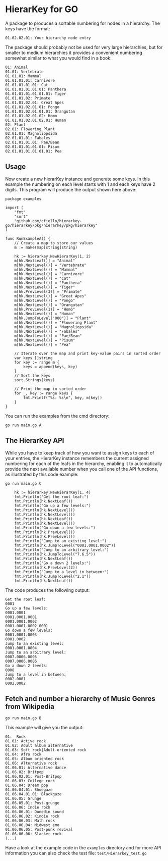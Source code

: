 # HierarKey for GO

A package to produces a sortable numbering for nodes in a hierarchy. The keys have the format:

```01.02.02.01: Your hierarchy node entry```

The package should probably not be used for very large hierarchies, but for smaller to medium hierarchies it provides a convenient numbering somewhat similar to what you would find in a book:
```
01: Animal
01.01: Vertebrate
01.01.01: Mammal
01.01.01.01: Carnivore
01.01.01.01.01: Cat
01.01.01.01.01.01: Panthera
01.01.01.01.01.01.01: Tiger
01.01.01.02: Primate
01.01.01.02.01: Great Apes
01.01.01.02.01.01: Pongo
01.01.01.02.01.01.01: Orangutan
01.01.01.02.01.02: Homo
01.01.01.02.01.02.01: Human
02: Plant
02.01: Flowering Plant
02.01.01: Magnoliopsida
02.01.01.01: Fabales
02.01.01.01.01: Pae/Bean
02.01.01.01.01.01: Pisum
02.01.01.01.01.01.01: Pea
```

## Usage 

Now create a new hierarKey instance and generate some keys. In this example the numbering on each level starts with 1 and each keys have 2 digits. This program will produce the output shown here above:

```
package examples

import (
	"fmt"
	"sort"
	"github.com/cfjello/hierarkey-go/hierarkey/pkg/hierarkey/pkg/hierarkey"
)

func RunExampleA() {
	// Create a map to store our values
	m := make(map[string]string)

	hk := hierarkey.NewHierarKey(1, 2)
	m[hk.NextLeaf()] = "Animal"
	m[hk.NextLevel()] = "Vertebrate"
	m[hk.NextLevel()] = "Mammal"
	m[hk.NextLevel()] = "Carnivore"
	m[hk.NextLevel()] = "Cat"
	m[hk.NextLevel()] = "Panthera"
	m[hk.NextLevel()] = "Tiger"
	m[hk.PrevLevel(3)] = "Primate"
	m[hk.NextLevel()] = "Great Apes"
	m[hk.NextLevel()] = "Pongo"
	m[hk.NextLevel()] = "Orangutan"
	m[hk.PrevLevel(1)] = "Homo"
	m[hk.NextLevel()] = "Human"
	m[hk.JumpToLevel("000")] = "Plant"
	m[hk.NextLevel()] = "Flowering Plant"
	m[hk.NextLevel()] = "Magnoliopsida"
	m[hk.NextLevel()] = "Fabales"
	m[hk.NextLevel()] = "Pae/Bean"
	m[hk.NextLevel()] = "Pisum"
	m[hk.NextLevel()] = "Pea"

	// Iterate over the map and print key-value pairs in sorted order
	var keys []string
	for key := range m {
		keys = append(keys, key)
	}
	// Sort the keys
	sort.Strings(keys)

	// Print the map in sorted order
	for _, key := range keys {
		fmt.Printf("%s: %s\n", key, m[key])
	}
}

```
You can run the examples from the cmd directory: 

`go run main.go A`

## The HierarKey API

While you have to keep track of how you want to assign keys to each of your entries, the HierarKey instance remembers the current assigned numbering for each of the leafs in the hierarchy, enabling it to automatically provide the next available number when you call one of the API functions, as illustrated by this code example:

`go run main.go C`

```
    hk := hierarkey.NewHierarKey(1, 4)
	fmt.Println("Get the root leaf:")
	fmt.Println(hk.NextLeaf())
	fmt.Println("Go up a few levels:")
	fmt.Println(hk.NextLevel())
	fmt.Println(hk.NextLevel())
	fmt.Println(hk.NextLeaf())
	fmt.Println(hk.NextLevel())
	fmt.Println("Go down a few levels:")
	fmt.Println(hk.PrevLevel())
	fmt.Println(hk.PrevLevel())
	fmt.Println("Jump to an existing level:")
	fmt.Println(hk.JumpToLevel("0001.0001.0002"))
	fmt.Println("Jump to an arbitrary level:")
	fmt.Println(hk.JumpToLevel("7.6.5"))
	fmt.Println(hk.NextLeaf())
	fmt.Println("Go a down 2 levels:")
	fmt.Println(hk.PrevLevel(2))
	fmt.Println("Jump to a level in between:")
	fmt.Println(hk.JumpToLevel("2.1"))
	fmt.Println(hk.NextLeaf())
```

The code produces the following output:

```
Get the root leaf:
0001
Go up a few levels:
0001.0001
0001.0001.0001
0001.0001.0002
0001.0001.0002.0001
Go down a few levels:
0001.0001.0003
0001.0002
Jump to an existing level:
0001.0001.0004
Jump to an arbitrary level:
0007.0006.0005
0007.0006.0006
Go a down 2 levels:
0008
Jump to a level in between:
0002.0001
0002.0002
```
## Fetch and number a hierarchy of Music Genres from Wikipedia

`go run main.go B`

This example will give you the output:

```
01:  Rock 
01.01: Active rock
01.02: Adult album alternative
01.03: Soft rock|Adult-oriented rock
01.04: Afro rock
01.05: Album oriented rock
01.06: Alternative rock
01.06.01: Alternative dance
01.06.02: Britpop
01.06.02.01: Post-Britpop
01.06.03: College rock
01.06.04: Dream pop
01.06.04.01: Shoegaze
01.06.04.01.01: Blackgaze
01.06.05: Grunge
01.06.05.01: Post-grunge
01.06.06: Indie rock
01.06.06.01: Dunedin sound
01.06.06.02: Kindie rock
01.06.06.03: Math rock
01.06.06.04: Midwest emo
01.06.06.05: Post-punk revival
01.06.06.06: Slacker rock
(...)
```
Have a look at the example code in the `examples` directory and for more API information you can also check the test file: `test/Hierarkey_test.go`
